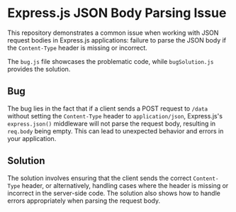 # Express.js JSON Body Parsing Issue

This repository demonstrates a common issue when working with JSON request bodies in Express.js applications: failure to parse the JSON body if the `Content-Type` header is missing or incorrect. 

The `bug.js` file showcases the problematic code, while `bugSolution.js` provides the solution. 

## Bug
The bug lies in the fact that if a client sends a POST request to `/data` without setting the `Content-Type` header to `application/json`, Express.js's `express.json()` middleware will not parse the request body, resulting in `req.body` being empty.  This can lead to unexpected behavior and errors in your application.

## Solution
The solution involves ensuring that the client sends the correct `Content-Type` header, or alternatively, handling cases where the header is missing or incorrect in the server-side code. The solution also shows how to handle errors appropriately when parsing the request body.